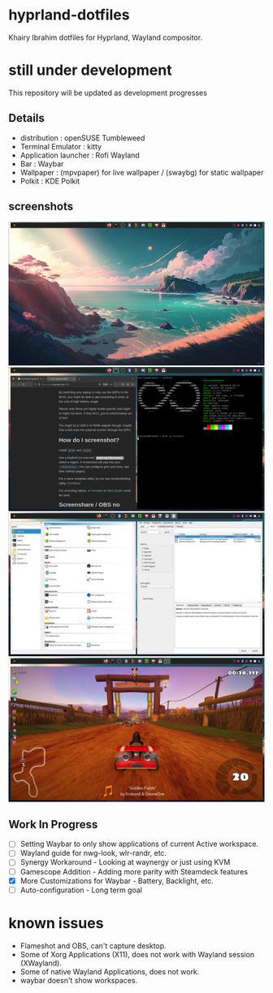 # hyprland-dotfiles
Khairy Ibrahim dotfiles for Hyprland, Wayland compositor.

# still under development
This repository will be updated as development progresses

## Details
- distribution : openSUSE Tumbleweed
- Terminal Emulator : kitty
- Application launcher : Rofi Wayland
- Bar : Waybar
- Wallpaper : (mpvpaper) for live wallpaper / (swaybg) for static wallpaper
- Polkit : KDE Polkit

## screenshots
![Screenshot](/screenshots/2.png)
![Screenshot](/screenshots/1.png)
![Screenshot](/screenshots/3.png)
![Screenshot](/screenshots/4.png)

## Work In Progress

- [ ] Setting Waybar to only show applications of current Active workspace. 
- [ ] Wayland guide for nwg-look, wlr-randr, etc.
- [ ] Synergy Workaround - Looking at waynergy or just using KVM
- [ ] Gamescope Addition - Adding more parity with Steamdeck features
- [x] More Customizations for Waybar - Battery, Backlight, etc.
- [ ] Auto-configuration - Long term goal

# known issues
- Flameshot and OBS, can't capture desktop.
- Some of Xorg Applications (X11), does not work with Wayland session (XWayland).
- Some of native Wayland Applications, does not work.
- waybar doesn't show workspaces.
